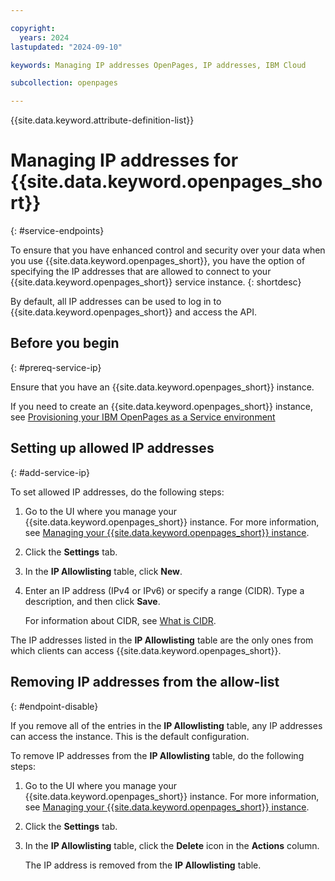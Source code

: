 ```yaml
---

copyright:
  years: 2024
lastupdated: "2024-09-10"

keywords: Managing IP addresses OpenPages, IP addresses, IBM Cloud

subcollection: openpages

---
```


{{site.data.keyword.attribute-definition-list}}



# Managing IP addresses for {{site.data.keyword.openpages_short}}
{: #service-endpoints}

To ensure that you have enhanced control and security over your data when you use {{site.data.keyword.openpages_short}}, you have the option of specifying the IP addresses that are allowed to connect to your {{site.data.keyword.openpages_short}} service instance.
{: shortdesc}

By default, all IP addresses can be used to log in to {{site.data.keyword.openpages_short}} and access the API.



## Before you begin
{: #prereq-service-ip}

Ensure that you have an {{site.data.keyword.openpages_short}} instance.

If you need to create an {{site.data.keyword.openpages_short}} instance, see [Provisioning your IBM OpenPages as a Service environment](/docs/openpages?topic=openpages-provisioning_environment&interface=api)


## Setting up allowed IP addresses
{: #add-service-ip}

To set allowed IP addresses, do the following steps:

1. Go to the UI where you manage your {{site.data.keyword.openpages_short}} instance. For more information, see [Managing your {{site.data.keyword.openpages_short}} instance](/docs/openpages?topic=openpages-manage_op_instance).
2. Click the **Settings** tab.
3. In the **IP Allowlisting** table, click **New**.
4. Enter an IP address (IPv4 or IPv6) or specify a range (CIDR). Type a description, and then click **Save**.

   For information about CIDR, see [What is CIDR](https://aws.amazon.com/what-is/cidr/).

The IP addresses listed in the **IP Allowlisting** table are the only ones from which clients can access {{site.data.keyword.openpages_short}}.

## Removing IP addresses from the allow-list
{: #endpoint-disable}

If you remove all of the entries in the **IP Allowlisting** table, any IP addresses can access the instance. This is the default configuration.

To remove IP addresses from the **IP Allowlisting** table, do the following steps:

1. Go to the UI where you manage your {{site.data.keyword.openpages_short}} instance. For more information, see [Managing your {{site.data.keyword.openpages_short}} instance](/docs/openpages?topic=openpages-manage_op_instance).
2. Click the **Settings** tab.
3. In the **IP Allowlisting** table, click the **Delete** icon in the **Actions** column.

    The IP address is removed from the **IP Allowlisting** table.
